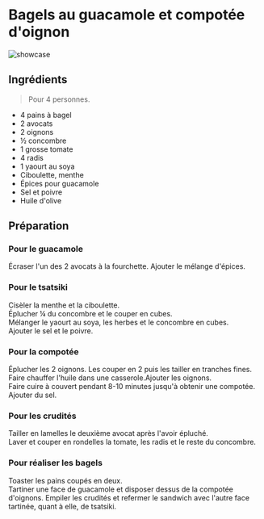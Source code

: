 # Bagels au guacamole et compotée d'oignon

![showcase](http://patateetcornichon.fr/wp-content/uploads/2015/06/bagels-vegan.jpg)

## Ingrédients

> Pour 4 personnes.

* 4 pains à bagel
* 2 avocats
* 2 oignons
* ½ concombre
* 1 grosse tomate
* 4 radis
* 1 yaourt au soya
* Ciboulette, menthe
* Épices pour guacamole
* Sel et poivre
* Huile d'olive

## Préparation

### Pour le guacamole

Écraser l'un des 2 avocats à la fourchette. Ajouter le mélange d'épices.

### Pour le tsatsiki

Cisèler la menthe et la ciboulette.  
Éplucher ¼ du concombre et le couper en cubes.  
Mélanger le yaourt au soya, les herbes et le concombre en cubes.  
Ajouter le sel et le poivre.

### Pour la compotée

Éplucher les 2 oignons. Les couper en 2 puis les tailler en tranches fines.  
Faire chauffer l'huile dans une casserole.Ajouter les oignons.  
Faire cuire à couvert pendant 8-10 minutes jusqu'à obtenir une compotée. Ajouter du sel.

### Pour les crudités

Tailler en lamelles le deuxième avocat après l'avoir épluché.  
Laver et couper en rondelles la tomate, les radis et le reste du concombre.

### Pour réaliser les bagels

Toaster les pains coupés en deux.  
Tartiner une face de guacamole et disposer dessus de la compotée d'oignons. Empiler les crudités et refermer le sandwich avec l'autre face tartinée, quant à elle, de tsatsiki.
